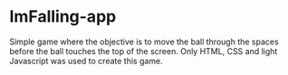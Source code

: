 # ImFalling-app
Simple game where the objective is to move the ball through the spaces before the ball touches the top of the screen. Only HTML, CSS and light Javascript was used to create this game.
